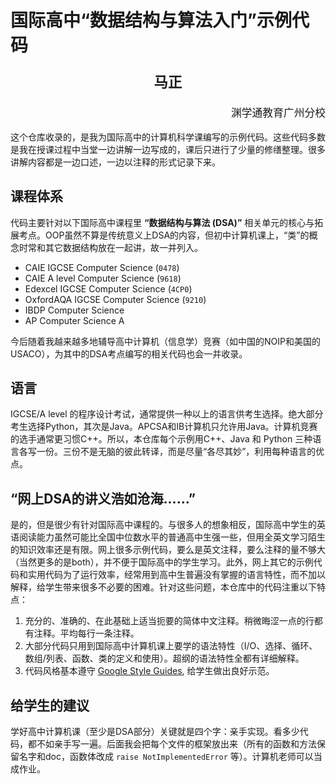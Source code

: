 # 国际高中“数据结构与算法入门”示例代码

<p style="text-align: center; font-size: 160%"><b>马正</b></p>

<p style="text-align: right; font-size: 120%">渊学通教育广州分校</p>

这个仓库收录的，是我为国际高中的计算机科学课编写的示例代码。这些代码多数是我在授课过程中当堂一边讲解一边写成的，课后只进行了少量的修缮整理。很多讲解内容都是一边口述，一边以注释的形式记录下来。

## 课程体系

代码主要针对以下国际高中课程里 **“数据结构与算法 (DSA)”** 相关单元的核心与拓展考点。OOP虽然不算是传统意义上DSA的内容，但初中计算机课上，“类”的概念时常和其它数据结构放在一起讲，故一并列入。

* CAIE IGCSE Computer Science (`0478`)
* CAIE A level Computer Science (`9618`)
* Edexcel IGCSE Computer Science (`4CP0`)
* OxfordAQA IGCSE Computer Science (`9210`)
* IBDP Computer Science
* AP Computer Science A

今后随着我越来越多地辅导高中计算机（信息学）竞赛（如中国的NOIP和美国的USACO），为其中的DSA考点编写的相关代码也会一并收录。

## 语言

IGCSE/A level 的程序设计考试，通常提供一种以上的语言供考生选择。绝大部分考生选择Python，其次是Java。APCSA和IB计算机只允许用Java。计算机竞赛的选手通常更习惯C++。所以，本仓库每个示例用C++、Java 和 Python 三种语言各写一份。三份不是无脑的彼此转译，而是尽量“各尽其妙”，利用每种语言的优点。

## “网上DSA的讲义浩如沧海……”

是的，但是很少有针对国际高中课程的。与很多人的想象相反，国际高中学生的英语阅读能力虽然可能比全国中位数水平的普通高中生强一些，但用全英文学习陌生的知识效率还是有限。网上很多示例代码，要么是英文注释，要么注释的量不够大（当然更多的是both），并不便于国际高中的学生学习。此外，网上其它的示例代码和实用代码为了运行效率，经常用到高中生普遍没有掌握的语言特性，而不加以解释，给学生带来很多不必要的困难。针对这些问题，本仓库中的代码注重以下特点：

1. 充分的、准确的、在此基础上适当扼要的简体中文注释。稍微晦涩一点的行都有注释。平均每行一条注释。
2. 大部分代码只用到国际高中计算机课上要学的语法特性（I/O、选择、循环、数组/列表、函数、类的定义和使用）。超纲的语法特性全都有详细解释。
3. 代码风格基本遵守 [Google Style Guides](https://google.github.io/styleguide/), 给学生做出良好示范。

## 给学生的建议

学好高中计算机课（至少是DSA部分）关键就是四个字：亲手实现。看多少代码，都不如亲手写一遍。后面我会把每个文件的框架放出来（所有的函数和方法保留名字和doc，函数体改成 `raise NotImplementedError` 等）。计算机老师可以当成作业。